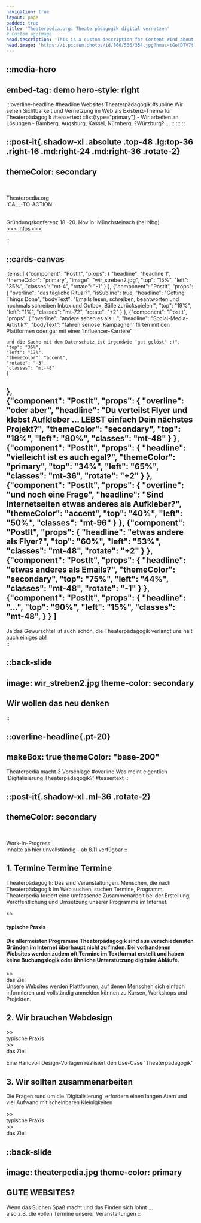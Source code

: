 ```yaml
---
navigation: true
layout: page
padded: true
title: 'Theaterpedia.org: Theaterpädagogik digital vernetzen'
# Custom og:image
head.description: 'This is a custom description for Content Wind about page.'
head.image: 'https://i.picsum.photos/id/866/536/354.jpg?hmac=tGofDTV7tl2rprappPzKFiZ9vDh5MKj39oa2D--gqhA'
---
```


::media-hero
---
embed-tag: demo
hero-style: right
---
  
  :::overline-headline
  #headline
  Websites Theaterpädagogik
  #subline
  Wir sehen Sichtbarkeit und Vernetzung im Web als Existenz-Thema für Theaterpädagogik
  #teasertext
  ::list{type="primary"}
    - Wir arbeiten an Lösungen
    - Bamberg, Augsburg, Kassel, Nürnberg, ?Würzburg? ...
  ::
  :::
::

::post-it{.shadow-xl .absolute .top-48 .lg:top-36 .right-16 .md:right-24 .md:right-36 .rotate-2}
---
themeColor: secondary
---
<br>

Theaterpedia.org<br>
<span class="text-2xl text-black">'CALL-TO-ACTION'</span><br><br>

Gründungskonferenz 18.-20. Nov in: Münchsteinach (bei Nbg)<br>
<a class="btn btn-lg btn-secondary text-primary font-bold" href="vision">>>> Infos <<<</a>

::

::cards-canvas
---
items: [
  {"component": "PostIt", "props": {
    "headline": "headline 1",
    "themeColor": "primary",
    "image": "wir_streben2.jpg",
    "top": "15%",
    "left": "35%",
    "classes": "mt-4",
    "rotate": "-1"
    }
  },
  {"component": "PostIt", "props": {
    "overline": "das tägliche Ritual?",
    "isSubline": true,
    "headline": "Getting Things Done",
    "bodyText": "Emails lesen, schreiben, beantworten     und nochmals schreiben        Inbox und Outbox, Bälle zurückspielen'",
    "top": "19%",
    "left": "1%",
    "classes": "mt-72",
    "rotate": "+2"
    }
  },
  {"component": "PostIt", "props": {
    "overline": "andere sehen es als ...",
    "headline": "Social-Media-Artistik?",
    "bodyText": "fahren seriöse 'Kampagnen'     flirten mit den Plattformen     oder gar mit einer 'Influencer-Karriere'
    
    
    und die Sache mit dem Datenschutz ist irgendwie 'gut gelöst' ;)",
    "top": "36%",
    "left": "17%",
    "themeColor": "accent",
    "rotate": "-3",
    "classes": "mt-48"
    }
  },  
  {"component": "PostIt", "props": {
    "overline": "oder aber",
    "headline": "Du verteilst Flyer und klebst Aufkleber    ...       LEBST einfach Dein nächstes Projekt?",
    "themeColor": "secondary",
    "top": "18%",
    "left": "80%",
    "classes": "mt-48"
    }
  },  
  {"component": "PostIt", "props": {
    "headline": "vielleicht ist es auch egal?",
    "themeColor": "primary",
    "top": "34%",
    "left": "65%",
    "classes": "mt-36",
    "rotate": "+2"
    }
  },
  {"component": "PostIt", "props": {
    "overline": "und noch eine Frage",
    "headline": "Sind Internetseiten etwas anderes als Aufkleber?",
    "themeColor": "accent",
    "top": "40%",
    "left": "50%",
    "classes": "mt-96"
    }
  },
    {"component": "PostIt", "props": {
    "headline": "etwas andere als Flyer?",
    "top": "60%",
    "left": "53%",
    "classes": "mt-48",
    "rotate": "+2"
    }
  },
    {"component": "PostIt", "props": {
    "headline": "etwas anderes als Emails?",
    "themeColor": "secondary",
    "top": "75%",
    "left": "44%",
    "classes": "mt-48",
    "rotate": "-1"
    }
  },
    {"component": "PostIt", "props": {
    "headline": "...",
    "top": "90%",
    "left": "15%",
    "classes": "mt-48",
    }
  }
  ]
---
<div class="bg-primary mt-32 ml-8 w-64 p-4">
  <span class="text-lg md:text-xl xl:text-2xl text-primary-content">Ja das Gewurschtel ist auch schön, die Theaterpädagogik verlangt uns halt auch einiges ab!</span>
  <br>
</div>
::

::back-slide
---
image: wir_streben2.jpg
theme-color: secondary
---

## <span id="testid2">Wir wollen das neu denken</span>
::


::overline-headline{.pt-20}
---
makeBox: true
themeColor: "base-200"
---
<span class="text-primary lg:text-3xl">Theaterpedia macht 3 Vorschläge</span>
#overline
Was meint eigentlich 'Digitalisierung Theaterpädagogik?'
#teasertext
::

<div class="bg-base-200 pt-6" />


::post-it{.shadow-xl .ml-36 .rotate-2}
---
themeColor: secondary
---
<br>

<span class="text-2xl text-black">Work-In-Progress</span><br>
Inhalte ab hier unvollständig - ab 8.11 verfügbar
::

<div class="w-max bg-base-200 p-4">
  <div class="flex flex-col lg:flex-row bg-primary p-2">
    <div class="card w-80 sm:w-full lg:w-80 h-40 lg:h-80 grow lg:grow-0 shrink-0 shadow-lg bg-base-200 p-4">
      <h2 class="card-title">
        1. Termine <span class="text-xl text-primary leading-relaxeds">Termine</span> Termine
      </h2>
      <p class="prose mb-4 font-bold text-left">
        Theaterpädagogik: Das sind Veranstaltungen. Menschen, die nach Theaterpädagogik im Web suchen, suchen Termine, Programm.<br>
        Theaterpedia fordert eine umfassende Zusammenarbeit bei der Erstellung, Veröffentlichung und Umsetzung unserer Programme im Internet.
      </p>
    </div>
    <div class="invisible lg:visible divider divider-horizontal text-primary-content">>></div>
    <div class="flex flex-col sm:flex-row">
      <div class="w-72 xl:w-80 h-40 md:h-80 card place-items-center bg-base-200">
      <h4>typische Praxis<h4>
      Die allermeisten Programme Theaterpädagogik sind aus verschiedensten Gründen im Internet überhaupt nicht zu finden. Bei vorhandenen Websites werden zudem oft Termine im Textformat erstellt und haben keine Buchungslogik oder ähnliche Unterstützung digitaler Abläufe.
      </div>
      <div class="divider divider-vertical md:divider-horizontal text-primary-content">>></div>
      <div class="w-72 xl:w-80 h-40 md:h-80 card place-items-center bg-base-200">das Ziel <br>
      Unsere Websites werden Plattformen, auf denen Menschen sich einfach informieren und vollständig anmelden können zu Kursen, Workshops und Projekten.</div>  
    </div>
  </div>  
</div>


<div class="bg-base-200 pt-6" />

<div class="w-max bg-base-200 p-4">
  <div class="flex flex-col lg:flex-row bg-primary p-2 rotate-1">
    <div class="card w-80 sm:w-full lg:w-80 h-40 lg:h-80 grow lg:grow-0 shrink-0 shadow-lg bg-base-200 p-4">
      <h2 class="card-title">
        2. Wir brauchen <span class="text-xl text-primary leading-relaxeds">Webdesign</span>
      </h2>
      <p class="prose mb-4 font-bold text-left">
      </p>
    </div>
    <div class="invisible lg:visible divider divider-horizontal text-primary-content">>></div>
    <div class="flex flex-col sm:flex-row">
      <div class="w-72 xl:w-80 h-40 md:h-80 card place-items-center items-center bg-base-200">typische Praxis</div>
      <div class="divider divider-vertical md:divider-horizontal text-primary-content">>></div>
      <div class="w-72 xl:w-80 h-40 md:h-80 card place-items-center bg-base-200">das Ziel
        <p class="prose mb-4 font-bold text-left">
          Eine Handvoll Design-Vorlagen realisiert den <span class="text-primary leading-relaxeds">Use-Case 'Theaterpädagogik'</span>
        </p>
      </div>  
    </div>
  </div>  
</div>


<div class="bg-base-200 pt-6" />

<div class="w-max bg-base-200 p-4">
  <div class="flex flex-col lg:flex-row bg-primary p-2 rotate-2">
    <div class="card w-80 sm:w-full lg:w-80 h-40 lg:h-80 grow lg:grow-0 shrink-0 shadow-lg bg-base-200 p-4">
      <h2 class="card-title">
        3. Wir sollten <span class="text-xl text-primary leading-relaxeds">zusammenarbeiten</span>
      </h2>
      <p class="prose mb-4 font-bold text-left">
        Die Fragen rund um die 'Digitalisierung' erfordern einen langen Atem und viel Aufwand mit scheinbaren Kleinigkeiten</span>
      </p>
    </div>
    <div class="invisible lg:visible divider divider-horizontal text-primary-content">>></div>
    <div class="flex flex-col sm:flex-row">
      <div class="w-72 xl:w-80 h-40 md:h-80 card place-items-center bg-base-200">typische Praxis</div>
      <div class="divider divider-vertical md:divider-horizontal text-primary-content">>></div>
      <div class="w-72 xl:w-80 h-40 md:h-80 card place-items-center bg-base-200">das Ziel</div>  
    </div>
  </div>  
</div>

<div class="bg-base-200 pt-12" />


::back-slide
---
image: theaterpedia.jpg
theme-color: primary
---





## <span id="testid3">GUTE WEBSITES?</span>

Wenn das Suchen Spaß macht und das Finden sich lohnt ...<br>
also z.B. die vollen Termine unserer Veranstaltungen
::
